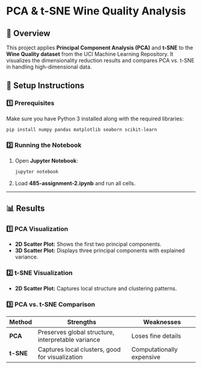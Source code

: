 # PCA & t-SNE Wine Quality Analysis

## 📌 Overview
This project applies **Principal Component Analysis (PCA)** and **t-SNE** to the **Wine Quality dataset** from the UCI Machine Learning Repository. It visualizes the dimensionality reduction results and compares PCA vs. t-SNE in handling high-dimensional data.

## 🔧 Setup Instructions
### **1️⃣ Prerequisites**
Make sure you have Python 3 installed along with the required libraries:
```bash
pip install numpy pandas matplotlib seaborn scikit-learn
```

### **2️⃣ Running the Notebook**
1. Open **Jupyter Notebook**:
   ```bash
   jupyter notebook
   ```
2. Load **485-assignment-2.ipynb** and run all cells.

---

## 📊 Results
### **1️⃣ PCA Visualization**
- **2D Scatter Plot:** Shows the first two principal components.
- **3D Scatter Plot:** Displays three principal components with explained variance.

### **2️⃣ t-SNE Visualization**
- **2D Scatter Plot:** Captures local structure and clustering patterns.

### **3️⃣ PCA vs. t-SNE Comparison**
| Method  | Strengths | Weaknesses |
|---------|----------|------------|
| **PCA** | Preserves global structure, interpretable variance | Loses fine details |
| **t-SNE** | Captures local clusters, good for visualization | Computationally expensive |
